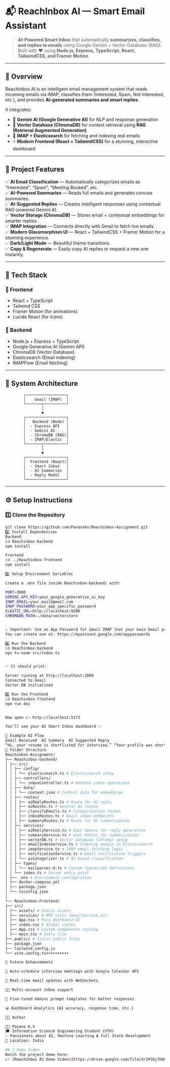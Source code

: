 # 📬 ReachInbox AI — Smart Email Assistant

> **AI-Powered Smart Inbox** that automatically **summarizes, classifies, and replies to emails** using Google Gemini + Vector Database (RAG).  
> Built with ❤️ using **Node.js, Express, TypeScript, React, TailwindCSS, and Framer Motion**.

---

## 🌟 Overview

ReachInbox AI is an intelligent email management system that reads incoming emails via IMAP, classifies them (Interested, Spam, Not Interested, etc.), and provides **AI-generated summaries and smart replies**.

It integrates:
- 🧠 **Gemini AI (Google Generative AI)** for NLP and response generation  
- 💾 **Vector Database (ChromaDB)** for context retrieval using **RAG (Retrieval Augmented Generation)**  
- 📩 **IMAP + Elasticsearch** for fetching and indexing real emails  
- ⚡ **Modern Frontend (React + TailwindCSS)** for a stunning, interactive dashboard  

---

## 🎯 Project Features

✅ **AI Email Classification** — Automatically categorizes emails as “Interested”, “Spam”, “Meeting Booked”, etc.  
✅ **AI-Powered Summaries** — Reads full emails and generates concise summaries.  
✅ **AI-Suggested Replies** — Creates intelligent responses using contextual RAG-powered Gemini AI.  
✅ **Vector Storage (ChromaDB)** — Stores email + contextual embeddings for smarter replies.  
✅ **IMAP Integration** — Connects directly with Gmail to fetch live emails.  
✅ **Modern Glassmorphism UI** — React + TailwindCSS + Framer Motion for a stunning experience.  
✅ **Dark/Light Mode** — Beautiful theme transitions.  
✅ **Copy & Regenerate** — Easily copy AI replies or request a new one instantly.  

---

## 🧩 Tech Stack

### 🔹 **Frontend**
- React + TypeScript  
- Tailwind CSS  
- Framer Motion (for animations)
- Lucide React (for icons)

### 🔹 **Backend**
- Node.js + Express + TypeScript  
- Google Generative AI (Gemini API)  
- ChromaDB (Vector Database)  
- Elasticsearch (Email indexing)  
- IMAPFlow (Email fetching)  

---

## 🧠 System Architecture

            ┌──────────────────┐
            │    Gmail (IMAP)  │
            └───────┬──────────┘
                    │
                    ▼
            ┌──────────────────┐
            │   Backend (Node) │
            │  - Express API   │
            │  - Gemini AI     │
            │  - ChromaDB (RAG)│
            │  - IMAP/Elastic  │
            └───────┬──────────┘
                    │
                    ▼
            ┌──────────────────┐
            │  Frontend (React)│
            │  - Smart Inbox   │
            │  - AI Summaries  │
            │  - Reply Modal   │
            └──────────────────┘

---

## ⚙️ Setup Instructions

### 1️⃣ Clone the Repository
```bash
git clone https://github.com/Pavanakv/Reachinbox-Assignment.git
2️⃣ Install Dependencies
Backend
cd Reachinbox-backend
npm install

Frontend
cd ../Reachinbox-frontend
npm install

3️⃣ Setup Environment Variables

Create a .env file inside Reachinbox-backend/ with:

PORT=3000
GEMINI_API_KEY=your_google_generative_ai_key
IMAP_EMAIL=your_mail@gmail.com
IMAP_PASSWORD=your_app_specific_password
ELASTIC_URL=http://localhost:9200
CHROMADB_PATH=./data/vectorstore


⚠️ Important: Use an App Password for Gmail IMAP (not your main Gmail password).
You can create one at: https://myaccount.google.com/apppasswords

4️⃣ Run the Backend
cd Reachinbox-backend
npx ts-node src/index.ts


✅ It should print:

Server running at http://localhost:3000
Connected to Gmail
Vector DB initialized

5️⃣ Run the Frontend
cd Reachinbox-frontend
npm run dev


Now open 👉 http://localhost:5173

You’ll see your AI Smart Inbox dashboard ✨

🧠 Example AI Flow
Email Received	AI Summary	AI Suggested Reply
“Hi, your resume is shortlisted for interview.”	“Your profile was shortlisted; they are asking for interview availability.”	“Thank you for shortlisting my profile! I’m available for the interview. You can book a slot here: https://cal.com/example”
📂 Folder Structure
Reachinbox-Assignment/
├── Reachinbox-backend/
│ ├── src/
│ │ ├── config/
│ │ │ └── elasticsearch.ts # Elasticsearch setup
│ │ ├── controllers/
│ │ │ └── inboxController.ts # Handles inbox operations
│ │ ├── data/
│ │ │ └── context.json # Context data for embeddings
│ │ ├── routes/
│ │ │ ├── aiReplyRoutes.ts # Route for AI reply
│ │ │ ├── aiRoutes.ts # General AI routes
│ │ │ ├── classifyEmails.ts # Categorization routes
│ │ │ ├── inboxRoutes.ts # Email inbox endpoints
│ │ │ ├── summaryRoutes.ts # Route for AI summarization
│ │ ├── services/
│ │ │ ├── aiReplyService.ts # Uses Gemini for reply generation
│ │ │ ├── summaryService.ts # Uses Gemini for summarization
│ │ │ ├── vectorDB.ts # Vector database (Chroma) setup
│ │ │ ├── emailIndexService.ts # Indexing emails in Elasticsearch
│ │ │ ├── imapService.ts # IMAP email fetching logic
│ │ │ ├── notificationService.ts # Email notification triggers
│ │ │ └── aiCategorizer.ts # AI-based classification
│ │ ├── types/
│ │ │ └── mailparser.d.ts # Custom TypeScript definitions
│ │ └── index.ts # Server entry point
│ ├── .env # Environment configuration
│ ├── docker-compose.yml
│ ├── package.json
│ └── tsconfig.json
│
└── Reachinbox-Frontend/
├── src/
│ ├── assets/ # Static assets
│ ├── services/ # API calls (emailService.ts)
│ ├── App.tsx # Main dashboard UI
│ ├── index.css # Global styles
│ ├── App.css # Custom components styling
│ ├── main.tsx # Entry file
├── public/ # Static public files
├── package.json
├── tailwind.config.js
└── vite.config.ts++++++++++

🚀 Future Enhancements

📅 Auto-schedule interview meetings with Google Calendar API

🔔 Real-time email updates with WebSockets

🧑‍💼 Multi-account inbox support

🧠 Fine-tuned Gemini prompt templates for better responses

📊 Dashboard Analytics (AI accuracy, response time, etc.)

🧑‍💻 Author

👩‍💻 Pavana K.V
🎓 Information Science Engineering Student (VTU)
💡 Passionate about AI, Machine Learning & Full Stack Development
📍 Location: India

## 🎥 Demo Video
Watch the project demo here:  
👉 [ReachInbox AI Demo Video](https://drive.google.com/file/d/1RlDj7HUKAEnr_-e4YmL5DD2CZaUiOqqz/view?usp=sharing)

